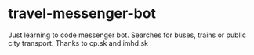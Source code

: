 travel-messenger-bot
====================

Just learning to code messenger bot. Searches for buses, trains or
public city transport.
Thanks to cp.sk and imhd.sk
